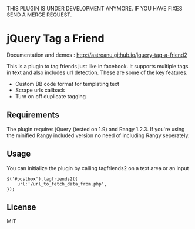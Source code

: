 THIS PLUGIN IS UNDER DEVELOPMENT ANYMORE. IF YOU HAVE FIXES SEND A MERGE REQUEST.

jQuery Tag a Friend
=========

Documentation and demos : http://astroanu.github.io/jquery-tag-a-friend2

This is a plugin to tag friends just like in facebook. It supports multiple tags in text and also includes url detection. These are some of the key features.

  - Custom BB code format for templating text
  - Scrape urls callback
  - Turn on off duplicate tagging

Requirements
--------------
The plugin requires jQuery (tested on 1.9) and Rangy 1.2.3. If you're using the minified Rangy included version no need of including Rangy seperately.

Usage
-------

You can initialize the plugin by calling tagfriends2 on a text area or an input

````
$('#postbox').tagfriends2({
    url:'/url_to_fetch_data_from.php',
});
````


License
----

MIT

    
